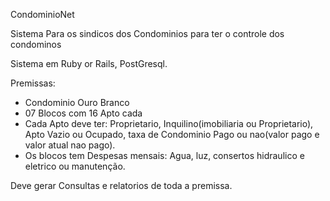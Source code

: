 CondominioNet

Sistema Para os sindicos dos Condominios para ter o controle dos condominos

Sistema em Ruby or Rails, PostGresql.

Premissas:
- Condominio Ouro Branco
- 07 Blocos com 16 Apto cada
- Cada Apto deve ter: Proprietario, Inquilino(imobiliaria ou Proprietario), Apto Vazio ou Ocupado, taxa de Condominio Pago ou nao(valor pago e valor atual nao pago).
- Os blocos tem Despesas mensais: Agua, luz, consertos hidraulico e eletrico ou manutenção.


Deve gerar Consultas e relatorios de toda a premissa.
